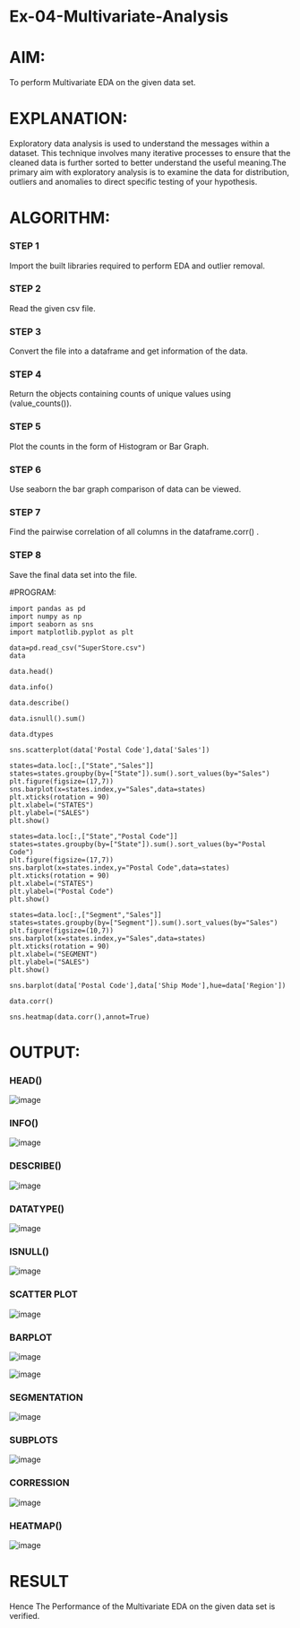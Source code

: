 # Ex-04-Multivariate-Analysis

# AIM:

   To perform Multivariate EDA on the given data set.

# EXPLANATION:

Exploratory data analysis is used to understand the messages within a dataset. This technique involves many iterative processes to ensure that the cleaned data is further sorted to better understand the useful meaning.The primary aim with exploratory analysis is to examine the data for distribution, outliers and anomalies to direct specific testing of your hypothesis.

# ALGORITHM:

### STEP 1

Import the built libraries required to perform EDA and outlier removal.

### STEP 2

Read the given csv file.

### STEP 3

Convert the file into a dataframe and get information of the data.

### STEP 4

Return the objects containing counts of unique values using (value_counts()).

### STEP 5

Plot the counts in the form of Histogram or Bar Graph.

### STEP 6

Use seaborn the bar graph comparison of data can be viewed.

### STEP 7

Find the pairwise correlation of all columns in the dataframe.corr() .

### STEP 8

Save the final data set into the file.

#PROGRAM:


```
import pandas as pd
import numpy as np
import seaborn as sns
import matplotlib.pyplot as plt

data=pd.read_csv("SuperStore.csv")
data

data.head()

data.info()

data.describe()

data.isnull().sum()

data.dtypes

sns.scatterplot(data['Postal Code'],data['Sales'])

states=data.loc[:,["State","Sales"]] 
states=states.groupby(by=["State"]).sum().sort_values(by="Sales") 
plt.figure(figsize=(17,7)) 
sns.barplot(x=states.index,y="Sales",data=states) 
plt.xticks(rotation = 90) 
plt.xlabel=("STATES")
plt.ylabel=("SALES") 
plt.show()

states=data.loc[:,["State","Postal Code"]] 
states=states.groupby(by=["State"]).sum().sort_values(by="Postal Code") 
plt.figure(figsize=(17,7)) 
sns.barplot(x=states.index,y="Postal Code",data=states) 
plt.xticks(rotation = 90) 
plt.xlabel=("STATES") 
plt.ylabel=("Postal Code") 
plt.show()

states=data.loc[:,["Segment","Sales"]] 
states=states.groupby(by=["Segment"]).sum().sort_values(by="Sales") 
plt.figure(figsize=(10,7)) 
sns.barplot(x=states.index,y="Sales",data=states) 
plt.xticks(rotation = 90) 
plt.xlabel=("SEGMENT") 
plt.ylabel=("SALES") 
plt.show()

sns.barplot(data['Postal Code'],data['Ship Mode'],hue=data['Region'])

data.corr()

sns.heatmap(data.corr(),annot=True)

```

# OUTPUT:

### HEAD()

![image](https://user-images.githubusercontent.com/94165327/194203986-fbef5104-b3c3-4855-9bb0-f59e13771d7b.png)

### INFO()

![image](https://user-images.githubusercontent.com/94165327/194204042-4a1c4199-8857-4b06-80ac-4b2c5013504d.png)


### DESCRIBE()

![image](https://user-images.githubusercontent.com/94165327/194204097-c51be8a2-9ee0-4597-bcb2-776e2b3dfcc1.png)

### DATATYPE()

![image](https://user-images.githubusercontent.com/94165327/194204142-1fb99a62-77be-45f7-a8db-d2c9c4c9fb8f.png)

### ISNULL()

![image](https://user-images.githubusercontent.com/94165327/194204280-dc5debd0-db34-4a65-b8d7-d0b5449dc8dd.png)

### SCATTER PLOT

![image](https://user-images.githubusercontent.com/94165327/194204330-7d6d33eb-0c1f-4457-8ba2-2a9830830bd2.png)

### BARPLOT

![image](https://user-images.githubusercontent.com/94165327/194204412-0ac97616-e5ac-4d98-a410-e03f1371a404.png)


![image](https://user-images.githubusercontent.com/94165327/194204457-f0cd920c-59fd-47b0-9cf3-4c933d9c5ab0.png)

### SEGMENTATION

![image](https://user-images.githubusercontent.com/94165327/194204533-62b31b29-6a85-4871-b754-4c913f882303.png)

### SUBPLOTS

![image](https://user-images.githubusercontent.com/94165327/194204667-71430e60-8c1b-419f-96bd-68137d27e87f.png)

### CORRESSION

![image](https://user-images.githubusercontent.com/94165327/194204724-c951e9ff-2c04-4fc6-8f84-48b9d10acb6b.png)

### HEATMAP()

![image](https://user-images.githubusercontent.com/94165327/194204825-a691a633-2f41-48e3-a207-c7425ca0bb78.png)

# RESULT

Hence The Performance of the  Multivariate EDA on the given data set is verified.





